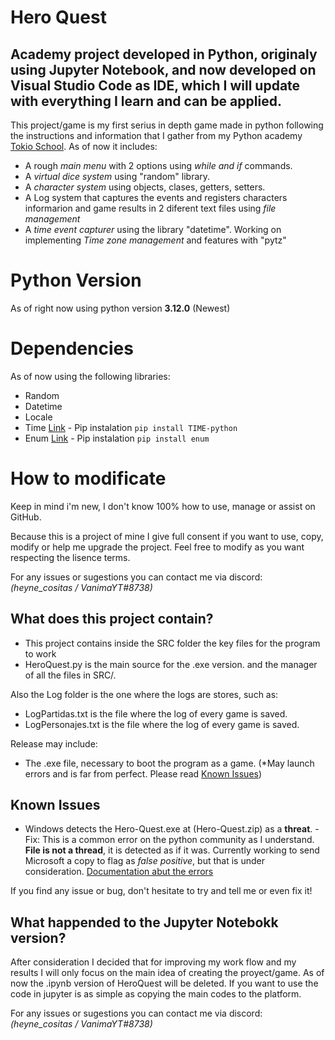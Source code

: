 
# Hero Quest

## Academy project developed in Python, originaly using Jupyter Notebook, and now developed on Visual Studio Code as IDE, which I will update with everything I learn and can be applied.

This project/game is my first serius in depth game made in python following the instructions and information that I gather from my Python academy [Tokio School](https://www.tokioschool.com).
As of now it includes:
* A rough *main menu* with 2 options using *while and if* commands.
* A *virtual dice system* using "random" library.
* A *character system* using objects, clases, getters, setters.
* A Log system that captures the events and registers characters informarion and game results in 2 diferent text files using *file management*
* A *time event capturer* using the library "datetime". Working on implementing *Time zone management* and features with "pytz"

# Python Version 
As of right now using python version **3.12.0** (Newest)

# Dependencies
As of now using the following libraries:
* Random
* Datetime
* Locale
* Time [Link](https://pypi.org/project/TIME-python/)
      - Pip instalation ```pip install TIME-python```
* Enum [Link](https://pypi.org/project/enum/)
      - Pip instalation ```pip install enum```

# How to modificate
Keep in mind i'm new, I don't know 100% how to use, manage or assist on GitHub.

Because this is a project of mine I give full consent if you want to use, copy, modify or help me upgrade the project.
Feel free to modify as you want respecting the lisence terms.

For any issues or sugestions you can contact me via discord: *(heyne_cositas / VanimaYT#8738)*

## What does this project contain?

* This project contains inside the SRC folder the key files for the program to work
* HeroQuest.py is the main source for the .exe version. and the manager of all the files in SRC/.

Also the Log folder is the one where the logs are stores, such as:
* LogPartidas.txt is the file where the log of every game is saved.
* LogPersonajes.txt is the file where the log of every game is saved.

Release may include:
* The .exe file, necessary to boot the program as a game. (*May launch errors and is far from perfect. Please read [Known Issues](https://github.com/VanimacionYT/Hero_Quest/blob/main/README.md#known-issues))

## Known Issues

- Windows detects the Hero-Quest.exe at (Hero-Quest.zip) as a **threat**.
    -Fix: This is a common error on the python community as I understand. **File is not a thread**, it is detected as if it was. Currently working to send Microsoft a copy to flag as *false positive*, but that is under consideration. [Documentation abut the errors](https://stackoverflow.com/questions/54730851/windows-defender-detecting-python-exe-as-trojan) 

If you find any issue or bug, don't hesitate to try and tell me or even fix it!

## What happended to the Jupyter Notebokk version?

After consideration I decided that for improving my work flow and my results I will only focus on the main idea of creating the proyect/game. As of now the .ipynb version of HeroQuest will be deleted.
If you want to use the code in jupyter is as simple as copying the main codes to the platform.

For any issues or sugestions you can contact me via discord: *(heyne_cositas / VanimaYT#8738)*
